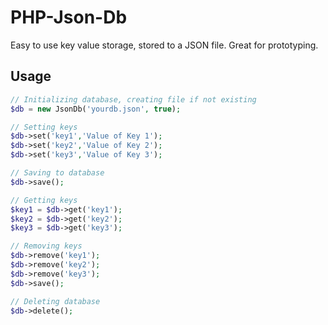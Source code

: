 # PHP-Json-Db

Easy to use key value storage, stored to a JSON file.
Great for prototyping.

## Usage ##

```php
// Initializing database, creating file if not existing
$db = new JsonDb('yourdb.json', true);

// Setting keys
$db->set('key1','Value of Key 1');
$db->set('key2','Value of Key 2');
$db->set('key3','Value of Key 3');

// Saving to database
$db->save();

// Getting keys
$key1 = $db->get('key1');
$key2 = $db->get('key2');
$key3 = $db->get('key3');

// Removing keys
$db->remove('key1');
$db->remove('key2');
$db->remove('key3');
$db->save();

// Deleting database
$db->delete();

```

